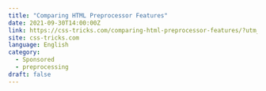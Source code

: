 ```yaml
---
title: "Comparing HTML Preprocessor Features"
date: 2021-09-30T14:00:00Z
link: https://css-tricks.com/comparing-html-preprocessor-features/?utm_medium=RSS&utm_source=news.12bit.vn
site: css-tricks.com
language: English
category:
  - Sponsored
  - preprocessing
draft: false
---
```

